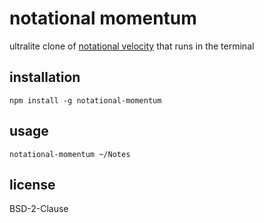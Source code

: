 # notational momentum

ultralite clone of [notational velocity](http://notational.net/) that runs in the terminal

## installation

    npm install -g notational-momentum

## usage

    notational-momentum ~/Notes

## license

BSD-2-Clause
